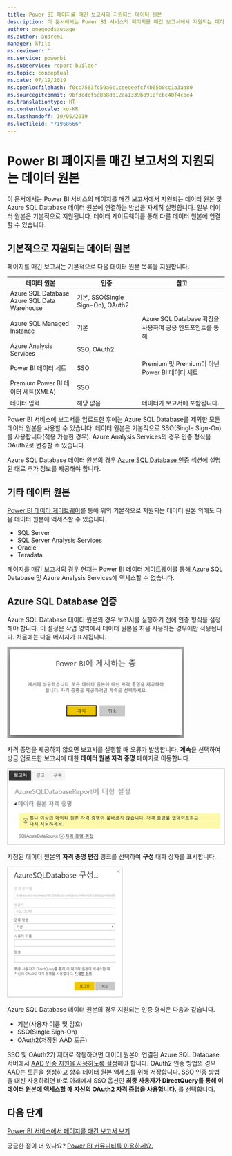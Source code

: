 ```yaml
---
title: Power BI 페이지를 매긴 보고서의 지원되는 데이터 원본
description: 이 문서에서는 Power BI 서비스의 페이지를 매긴 보고서에서 지원되는 데이터 원본 및 Azure SQL Database 데이터 원본에 연결하는 방법을 알아봅니다.
author: onegoodsausage
ms.author: andremi
manager: kfile
ms.reviewer: ''
ms.service: powerbi
ms.subservice: report-builder
ms.topic: conceptual
ms.date: 07/19/2019
ms.openlocfilehash: f0cc7563fc59a6c1ceeceefcf4b65b0cc1a3aa80
ms.sourcegitcommit: 9bf3cdcf5d8b8dd12aa1339b8910fcbc40f4cbe4
ms.translationtype: HT
ms.contentlocale: ko-KR
ms.lasthandoff: 10/05/2019
ms.locfileid: "71968666"
---
```

# <a name="supported-data-sources-for-power-bi-paginated-reports"></a>Power BI 페이지를 매긴 보고서의 지원되는 데이터 원본

이 문서에서는 Power BI 서비스의 페이지를 매긴 보고서에서 지원되는 데이터 원본 및 Azure SQL Database 데이터 원본에 연결하는 방법을 자세히 설명합니다. 일부 데이터 원본은 기본적으로 지원됩니다. 데이터 게이트웨이를 통해 다른 데이터 원본에 연결할 수 있습니다.

## <a name="natively-supported-data-sources"></a>기본적으로 지원되는 데이터 원본

페이지를 매긴 보고서는 기본적으로 다음 데이터 원본 목록을 지원합니다.

| 데이터 원본 | 인증 | 참고 |
| --- | --- | --- |
| Azure SQL Database <br>Azure SQL Data Warehouse | 기본, SSO(Single Sign-On), OAuth2 |   |
| Azure SQL Managed Instance | 기본 | Azure SQL Database 확장을 사용하여 공용 엔드포인트를 통해  |
| Azure Analysis Services | SSO, OAuth2 |   |
| Power BI 데이터 세트 | SSO | Premium 및 Premium이 아닌 Power BI 데이터 세트 |
| Premium Power BI 데이터 세트(XMLA) | SSO |   |
| 데이터 입력 | 해당 없음 | 데이터가 보고서에 포함됩니다. |

Power BI 서비스에 보고서를 업로드한 후에는 Azure SQL Database를 제외한 모든 데이터 원본을 사용할 수 있습니다. 데이터 원본은 기본적으로 SSO(Single Sign-On)를 사용합니다(적용 가능한 경우). Azure Analysis Services의 경우 인증 형식을 OAuth2로 변경할 수 있습니다.

Azure SQL Database 데이터 원본의 경우 [Azure SQL Database 인증](#azure-sql-database-authentication) 섹션에 설명된 대로 추가 정보를 제공해야 합니다.

## <a name="other-data-sources"></a>기타 데이터 원본

[Power BI 데이터 게이트웨이](service-gateway-onprem.md)를 통해 위의 기본적으로 지원되는 데이터 원본 외에도 다음 데이터 원본에 액세스할 수 있습니다.

- SQL Server
- SQL Server Analysis Services
- Oracle
- Teradata

페이지를 매긴 보고서의 경우 현재는 Power BI 데이터 게이트웨이를 통해 Azure SQL Database 및 Azure Analysis Services에 액세스할 수 없습니다.

## <a name="azure-sql-database-authentication"></a>Azure SQL Database 인증

Azure SQL Database 데이터 원본의 경우 보고서를 실행하기 전에 인증 형식을 설정해야 합니다. 이 설정은 작업 영역에서 데이터 원본을 처음 사용하는 경우에만 적용됩니다. 처음에는 다음 메시지가 표시됩니다.

![Power BI에 게시하는 중](media/paginated-reports-data-sources/power-bi-paginated-publishing.png)

자격 증명을 제공하지 않으면 보고서를 실행할 때 오류가 발생합니다. **계속**을 선택하여 방금 업로드한 보고서에 대한 **데이터 원본 자격 증명** 페이지로 이동합니다.

![Azure SQL Database 설정](media/paginated-reports-data-sources/power-bi-paginated-settings-azure-sql.png)

지정된 데이터 원본의 **자격 증명 편집** 링크를 선택하여 **구성** 대화 상자를 표시합니다.

![Azure SQL Database 구성](media/paginated-reports-data-sources/power-bi-paginated-configure-azure-sql.png)

Azure SQL Database 데이터 원본의 경우 지원되는 인증 형식은 다음과 같습니다.

- 기본(사용자 이름 및 암호)
- SSO(Single Sign-On)
- OAuth2(저장된 AAD 토큰)

SSO 및 OAuth2가 제대로 작동하려면 데이터 원본이 연결된 Azure SQL Database 서버에서 [AAD 인증 지원을 사용하도록 설정](https://docs.microsoft.com/azure/sql-database/sql-database-aad-authentication-configure)해야 합니다. OAuth2 인증 방법의 경우 AAD는 토큰을 생성하고 향후 데이터 원본 액세스를 위해 저장합니다. [SSO 인증 방법](https://docs.microsoft.com/power-bi/service-azure-sql-database-with-direct-connect#single-sign-on)을 대신 사용하려면 바로 아래에서 SSO 옵션인 **최종 사용자가 DirectQuery를 통해 이 데이터 원본에 액세스할 때 자신의 OAuth2 자격 증명을 사용합니다.** 를 선택합니다.
  
## <a name="next-steps"></a>다음 단계

[Power BI 서비스에서 페이지를 매긴 보고서 보기](paginated-reports-view-power-bi-service.md)

궁금한 점이 더 있나요? [Power BI 커뮤니티를 이용하세요.](http://community.powerbi.com/)
